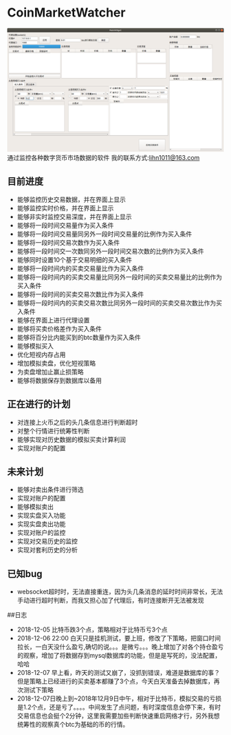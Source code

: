 # CoinMarketWatcher
![界面预览](preview.png)
通过监控各种数字货币市场数据的软件
我的联系方式:lihn1011@163.com
## 目前进度
- 能够监控历史交易数据，并在界面上显示
- 能够监控实时价格，并在界面上显示
- 能够非实时监控交易深度，并在界面上显示
- 能够将一段时间交易量作为买入条件
- 能够将一段时间交易量同另外一段时间交易量的比例作为买入条件
- 能够将一段时间交易次数作为买入条件
- 能够将一段时间交一次数同另外一段时间交易次数的比例作为买入条件
- 能够同时设置10个基于交易明细的买入条件
- 能够将一段时间内的买卖交易量比作为买入条件
- 能够将一段时间内的买卖交易量比同另外一段时间的买卖交易量比的比例作为买入条件
- 能够将一段时间的买卖交易次数比作为买入条件
- 能够将一段时间内的买卖交易次数比同另外一段时间的买卖交易次数比作为买入条件
- 能够在界面上进行代理设置
- 能够将买卖价格差作为买入条件
- 能够将百分比内能买到的btc数量作为买入条件
- 能够模拟买入
- 优化短视内存占用
- 增加模拟卖盘，优化短视策略
- 为卖盘增加止赢止损策略
- 能够将数据保存到数据库以备用

## 正在进行的计划
- 对连接上火币之后的头几条信息进行判断超时
- 对整个行情进行统筹性判断
- 能够实现对历史数据的模拟买卖计算利润
- 实现对账户的配置

## 未来计划
- 能够对卖出条件进行筛选
- 实现对账户的配置
- 能够模拟卖出
- 实现实盘买入功能
- 实现实盘卖出功能
- 实现对账户的监控
- 实现对交易历史的监控
- 实现对套利历史的分析

## 已知bug
- websocket超时时，无法直接重连，因为头几条消息的延时时间非常长，无法手动进行超时判断，而我又担心加了代理后，有时连接断开无法被发现

##日志
- 2018-12-05 比特币跌3个点，策略相对于比特币亏3个点
- 2018-12-06 22:00 白天只是挂机测试，要上班，修改了下策略，把窗口时间拉长，一白天没什么盈亏,确切的说。。。是微亏。。。晚上增加了对各个持仓盈亏的观察，增加了将数据存到mysql数据库的功能，但是是写死的，没法配置，哈哈
- 2018-12-07 早上看，昨天的测试又崩了，没抓到错误，难道是数据库的事？但是策略上已经进行的买卖基本都赚了3个点，今天白天准备去掉数据库，再次测试下策略
- 2018-12-07日晚上到~2018年12月9日中午，相对于比特币，模拟交易的亏损是1.2个点，还是亏了。。。。中间发生了点问题，有时深度信息会停下来，有时交易信息也会挺个2分钟，这里我需要加些判断快速重启网络才行，另外我想统筹性的观察真个btc为基础的币的行情。
